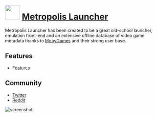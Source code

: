 # <img src="https://cdn.rawgit.com/JourneyOver/chocolatey-packages/0410b2d62d32e37613c74029babe266245cb5a92/icons/metropolislauncher.png" width="48" height="48"/> [Metropolis Launcher](https://chocolatey.org/packages/metropolislauncher)

Metropolis Launcher has been created to be a great old-school launcher, emulation front-end and an extensive offline database of video game metadata thanks to [MobyGames](https://www.mobygames.com/) and their strong user base.

## Features

- [Features](https://metropolis-launcher.net/#features)

## Community

- [Twitter](https://twitter.com/theMK2k)
- [Reddit](https://www.reddit.com/r/metropolislauncher)

![screenshot](https://raw.githubusercontent.com/JourneyOver/chocolatey-packages/master/readme_imgs/metropolislauncher.png)
